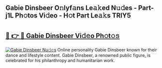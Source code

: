 ## Gabie Dinsbeer O𝚗lyf𝚊ns Le𝚊𝚔ed N𝚞𝚍es - Part-j1L Ph𝚘tos Vi𝚍eo - H𝚘t Part Le𝚊𝚔s TRlY5

# <h2><a href="http://hf7ho3.feru.top/?c=Gabie+Dinsbeer">🔗 👉 🔴 Gabie Dinsbeer Vi𝚍𝚎o Ph𝚘t𝚘𝚜</a></h2>

[![Gabie Dinsbeer Nu𝚍𝚎s](https://i.imgur.com/0TWrTi3.gif)](http://hf7ho3.feru.top/?c=Gabie+Dinsbeer)
Online personality Gabie Dinsbeer known for their dance and lifestyle content. Gabie Dinsbeer, a renowned public figure, is celebrated for his philanthropy and humanitarian work. 

